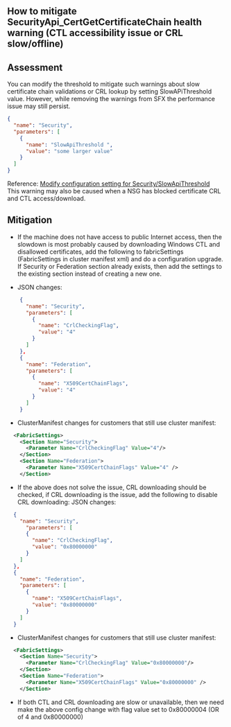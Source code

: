 ## How to mitigate SecurityApi_CertGetCertificateChain health warning (CTL accessibility issue or CRL slow/offline)

## Assessment
You can modify the threshold to mitigate such warnings about slow certificate chain validations or CRL lookup by setting SlowAPiThreshold value.  However, while removing the warnings from SFX the performance issue may still persist.

```json
{
  "name": "Security",
  "parameters": [
    {
      "name": "SlowApiThreshold ",
      "value": "some larger value"
    }
  ]
}
```

Reference: [Modify configuration setting for Security/SlowApiThreshold](https://github.com/Microsoft/service-fabric/issues/48)
 
This warning may also be caused when a NSG has blocked certificate CRL and CTL access/download.

## Mitigation
  * If the machine does not have access to public Internet access, then the slowdown is most probably caused by downloading Windows CTL and disallowed certificates, add the following to fabricSettings (FabricSettings in cluster manifest xml) and do a configuration upgrade. If Security or Federation section already exists, then add the settings to the existing section instead of creating a new one.

  * JSON changes:
```json
    {
      "name": "Security",
      "parameters": [
        {
          "name": "CrlCheckingFlag",
          "value": "4"
        }
      ]
    }, 
    {
      "name": "Federation",
      "parameters": [
        {
          "name": "X509CertChainFlags",
          "value": "4"
        }
      ]
    }
```

* ClusterManifest changes for customers that still use cluster manifest:

```xml
  <FabricSettings>
    <Section Name="Security">
      <Parameter Name="CrlCheckingFlag" Value="4"/>
    </Section>
    <Section Name="Federation">
      <Parameter Name="X509CertChainFlags" Value="4" />
    </Section>
```

* If the above does not solve the issue, CRL downloading should be checked, if CRL downloading is the issue, add the following to disable CRL downloading:
  JSON changes:

```json
  {
    "name": "Security",
      "parameters": [
      {
        "name": "CrlCheckingFlag",
        "value": "0x80000000"
      }
    ]
  },
  {
    "name": "Federation",
    "parameters": [
      {
        "name": "X509CertChainFlags",
        "value": "0x80000000"
      }
    ]
  }
```

* ClusterManifest changes for customers that still use cluster manifest:

```xml
  <FabricSettings>
    <Section Name="Security">
      <Parameter Name="CrlCheckingFlag" Value="0x80000000"/>
    </Section>
    <Section Name="Federation">
      <Parameter Name="X509CertChainFlags" Value="0x80000000" />
    </Section>
```

* If both CTL and CRL downloading are slow or unavailable, then we need make the above config change with flag value set to 0x80000004 (OR of 4 and 0x80000000)
